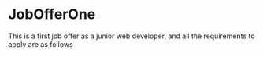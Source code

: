 # JobOfferOne
This is a first job offer as a junior web developer, and all the requirements to apply are as follows
